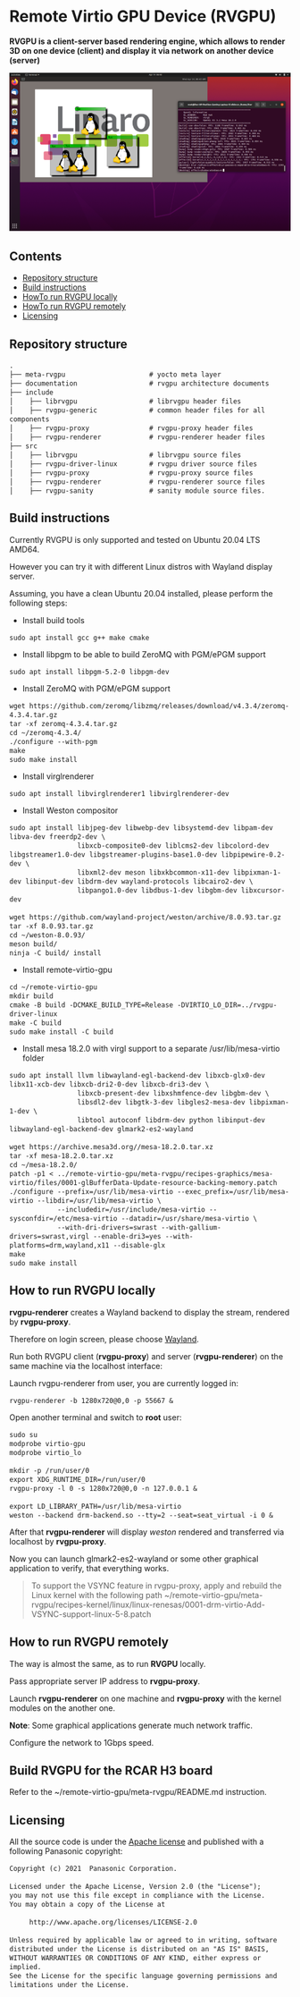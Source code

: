 # Remote Virtio GPU Device (RVGPU)

**RVGPU is a client-server based rendering engine, which allows to render 3D on one device (client) and display it via network on another device (server)**

![glmark2 running Ubuntu 20.04](documentation/png/glmark2-ubuntu.png) 

## Contents
* [Repository structure](#repository-structure)
* [Build instructions](#build-instructions)
* [HowTo run RVGPU locally](#how-to-run-rvgpu-locally)
* [HowTo run RVGPU remotely](#how-to-run-rvgpu-remotely)
* [Licensing](#licensing)


## Repository structure

```
.
├── meta-rvgpu                     # yocto meta layer
├── documentation                  # rvgpu architecture documents
├── include
│    ├── librvgpu                  # librvgpu header files
│    ├── rvgpu-generic             # common header files for all components
│    ├── rvgpu-proxy               # rvgpu-proxy header files
│    ├── rvgpu-renderer            # rvgpu-renderer header files
├── src
│    ├── librvgpu                  # librvgpu source files
│    ├── rvgpu-driver-linux        # rvgpu driver source files
│    ├── rvgpu-proxy               # rvgpu-proxy source files
│    ├── rvgpu-renderer            # rvgpu-renderer source files
│    ├── rvgpu-sanity              # sanity module source files.
```


## Build instructions
Currently RVGPU is only supported and tested on Ubuntu 20.04 LTS AMD64.

However you can try it with different Linux distros with Wayland display server.

Assuming, you have a clean Ubuntu 20.04 installed, please perform the following steps:

* Install build tools
```
sudo apt install gcc g++ make cmake
```
* Install libpgm to be able to build ZeroMQ with PGM/ePGM support
```
sudo apt install libpgm-5.2-0 libpgm-dev
```
* Install ZeroMQ with PGM/ePGM support
```
wget https://github.com/zeromq/libzmq/releases/download/v4.3.4/zeromq-4.3.4.tar.gz
tar -xf zeromq-4.3.4.tar.gz
cd ~/zeromq-4.3.4/
./configure --with-pgm
make
sudo make install
```
* Install virglrenderer
```
sudo apt install libvirglrenderer1 libvirglrenderer-dev
```
* Install Weston compositor
```
sudo apt install libjpeg-dev libwebp-dev libsystemd-dev libpam-dev libva-dev freerdp2-dev \
                 libxcb-composite0-dev liblcms2-dev libcolord-dev libgstreamer1.0-dev libgstreamer-plugins-base1.0-dev libpipewire-0.2-dev \
                 libxml2-dev meson libxkbcommon-x11-dev libpixman-1-dev libinput-dev libdrm-dev wayland-protocols libcairo2-dev \
                 libpango1.0-dev libdbus-1-dev libgbm-dev libxcursor-dev

wget https://github.com/wayland-project/weston/archive/8.0.93.tar.gz
tar -xf 8.0.93.tar.gz
cd ~/weston-8.0.93/
meson build/
ninja -C build/ install
```

* Install remote-virtio-gpu
```
cd ~/remote-virtio-gpu
mkdir build
cmake -B build -DCMAKE_BUILD_TYPE=Release -DVIRTIO_LO_DIR=../rvgpu-driver-linux
make -C build
sudo make install -C build
```

* Install mesa 18.2.0 with virgl support to a separate /usr/lib/mesa-virtio folder
```
sudo apt install llvm libwayland-egl-backend-dev libxcb-glx0-dev libx11-xcb-dev libxcb-dri2-0-dev libxcb-dri3-dev \
                 libxcb-present-dev libxshmfence-dev libgbm-dev \
                 libsdl2-dev libgtk-3-dev libgles2-mesa-dev libpixman-1-dev \
                 libtool autoconf libdrm-dev python libinput-dev libwayland-egl-backend-dev glmark2-es2-wayland

wget https://archive.mesa3d.org//mesa-18.2.0.tar.xz
tar -xf mesa-18.2.0.tar.xz
cd ~/mesa-18.2.0/
patch -p1 < ../remote-virtio-gpu/meta-rvgpu/recipes-graphics/mesa-virtio/files/0001-glBufferData-Update-resource-backing-memory.patch
./configure --prefix=/usr/lib/mesa-virtio --exec_prefix=/usr/lib/mesa-virtio --libdir=/usr/lib/mesa-virtio \
            --includedir=/usr/include/mesa-virtio --sysconfdir=/etc/mesa-virtio --datadir=/usr/share/mesa-virtio \
            --with-dri-drivers=swrast --with-gallium-drivers=swrast,virgl --enable-dri3=yes --with-platforms=drm,wayland,x11 --disable-glx
make
sudo make install
```

## How to run RVGPU locally
**rvgpu-renderer** creates a Wayland backend to display the stream, rendered by **rvgpu-proxy**.

Therefore on login screen, please choose [Wayland](https://linuxconfig.org/how-to-enable-disable-wayland-on-ubuntu-20-04-desktop).

Run both RVGPU client (**rvgpu-proxy**) and server (**rvgpu-renderer**) on the same machine via the localhost interface:

Launch rvgpu-renderer from user, you are currently logged in:
```
rvgpu-renderer -b 1280x720@0,0 -p 55667 &
```

Open another terminal and switch to **root** user:
```
sudo su
modprobe virtio-gpu
modprobe virtio_lo

mkdir -p /run/user/0
export XDG_RUNTIME_DIR=/run/user/0
rvgpu-proxy -l 0 -s 1280x720@0,0 -n 127.0.0.1 &

export LD_LIBRARY_PATH=/usr/lib/mesa-virtio
weston --backend drm-backend.so --tty=2 --seat=seat_virtual -i 0 &
```

After that **rvgpu-renderer** will display *weston* rendered and transferred via localhost by **rvgpu-proxy**.

Now you can launch glmark2-es2-wayland or some other graphical application to verify, that everything works.

> To support the VSYNC feature in rvgpu-proxy,
apply and rebuild the Linux kernel with the following path
~/remote-virtio-gpu/meta-rvgpu/recipes-kernel/linux/linux-renesas/0001-drm-virtio-Add-VSYNC-support-linux-5-8.patch


## How to run RVGPU remotely

The way is almost the same, as to run **RVGPU** locally.

Pass appropriate server IP address to **rvgpu-proxy**.

Launch **rvgpu-renderer** on one machine and **rvgpu-proxy** with the kernel modules on the another one.

**Note**: Some graphical applications generate much network traffic.

Configure the network to 1Gbps speed.

## Build RVGPU for the RCAR H3 board

Refer to the ~/remote-virtio-gpu/meta-rvgpu/README.md instruction.

## Licensing

All the source code is under the [Apache license](https://www.apache.org/licenses/LICENSE-2.0.html) and  published with a following Panasonic copyright:
```
Copyright (c) 2021  Panasonic Corporation.

Licensed under the Apache License, Version 2.0 (the "License");
you may not use this file except in compliance with the License.
You may obtain a copy of the License at

     http://www.apache.org/licenses/LICENSE-2.0

Unless required by applicable law or agreed to in writing, software
distributed under the License is distributed on an "AS IS" BASIS,
WITHOUT WARRANTIES OR CONDITIONS OF ANY KIND, either express or implied.
See the License for the specific language governing permissions and
limitations under the License.
```
